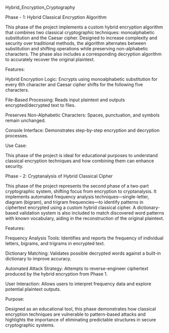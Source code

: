 Hybrid_Encryption_Cryptography

Phase - 1: Hybrid Classical Encryption Algorithm

This phase of the project implements a custom hybrid encryption algorithm that combines two classical cryptographic techniques: monoalphabetic substitution and the Caesar cipher. Designed to increase complexity and security over traditional methods, the algorithm alternates between substitution and shifting operations while preserving non-alphabetic characters. The phase also includes a corresponding decryption algorithm to accurately recover the original plaintext.

Features:

Hybrid Encryption Logic: Encrypts using monoalphabetic substitution for every 6th character and Caesar cipher shifts for the following five characters.

File-Based Processing: Reads input plaintext and outputs encrypted/decrypted text to files.

Preserves Non-Alphabetic Characters: Spaces, punctuation, and symbols remain unchanged.

Console Interface: Demonstrates step-by-step encryption and decryption processes.

Use Case:

This phase of the project is ideal for educational purposes to understand classical encryption techniques and how combining them can enhance security.


Phase - 2: Cryptanalysis of Hybrid Classical Cipher

This phase of the project represents the second phase of a two-part cryptographic system, shifting focus from encryption to cryptanalysis. It implements automated frequency analysis techniques—single-letter, diagram (bigram), and trigram frequencies—to identify patterns in ciphertext encrypted using a custom hybrid classical cipher. A dictionary-based validation system is also included to match discovered word patterns with known vocabulary, aiding in the reconstruction of the original plaintext.

Features:

Frequency Analysis Tools: Identifies and reports the frequency of individual letters, bigrams, and trigrams in encrypted text.

Dictionary Matching: Validates possible decrypted words against a built-in dictionary to improve accuracy.

Automated Attack Strategy: Attempts to reverse-engineer ciphertext produced by the hybrid encryption from Phase 1.

User Interaction: Allows users to interpret frequency data and explore potential plaintext outputs.

Purpose:

Designed as an educational tool, this phase demonstrates how classical encryption techniques are vulnerable to pattern-based attacks and highlights the importance of eliminating predictable structures in secure cryptographic systems.
